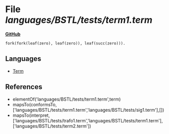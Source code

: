 # File _languages/BSTL/tests/term1.term_
**[GitHub](https://github.com/softlang/yas/blob/master/languages/BSTL/tests/term1.term)**
```
fork(fork(leaf(zero), leaf(zero)), leaf(succ(zero))).
```

## Languages
* [Term](../languages/Term.md)

## References
* elementOf('languages/BSTL/tests/term1.term',term)
* mapsTo(conformsTo,['languages/BSTL/tests/term1.term','languages/BSTL/tests/sig1.term'],[])
* mapsTo(interpret,['languages/BSTL/tests/trafo1.term','languages/BSTL/tests/term1.term'],['languages/BSTL/tests/term2.term'])
